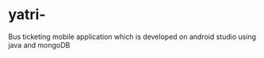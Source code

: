 # yatri-
Bus ticketing mobile application which is developed on android studio using java and mongoDB



